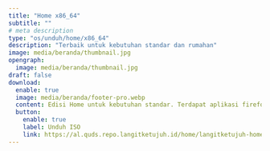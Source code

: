 ```yaml
---
title: "Home x86_64"
subtitle: ""
# meta description
type: "os/unduh/home/x86_64"
description: "Terbaik untuk kebutuhan standar dan rumahan"
image: media/beranda/thumbnail.jpg
opengraph:
  image: media/beranda/thumbnail.jpg
draft: false
download:
  enable: true
  image: media/beranda/footer-pro.webp
  content: Edisi Home untuk kebutuhan standar. Terdapat aplikasi firefox, inkscape, gimp, libreoffice, codec audio dan video. Serta mendukung aplikasi nonfree seperti nvidia, zoom, discord dan lainnya.
  button:
    enable: true
    label: Unduh ISO
    link: https://al.quds.repo.langitketujuh.id/home/langitketujuh-home-x86_64-20220710.iso
---
```


